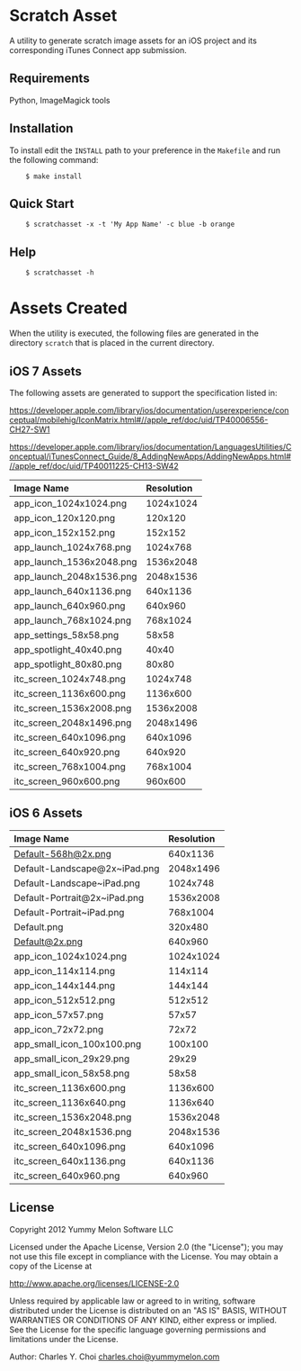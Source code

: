 # Scratch Asset

A utility to generate scratch image assets for an iOS project and its corresponding iTunes Connect app submission. 

## Requirements

Python, ImageMagick tools


## Installation

To install edit the `INSTALL` path to your preference in the `Makefile` and run the following command:

        $ make install

## Quick Start

        $ scratchasset -x -t 'My App Name' -c blue -b orange
	
## Help

        $ scratchasset -h

# Assets Created

When the utility is executed, the following files are generated in the directory `scratch` that is placed in the current directory.

## iOS 7 Assets

The following assets are generated to support the specification listed in:

<https://developer.apple.com/library/ios/documentation/userexperience/conceptual/mobilehig/IconMatrix.html#//apple_ref/doc/uid/TP40006556-CH27-SW1>

<https://developer.apple.com/library/ios/documentation/LanguagesUtilities/Conceptual/iTunesConnect_Guide/8_AddingNewApps/AddingNewApps.html#//apple_ref/doc/uid/TP40011225-CH13-SW42>

| Image Name               | Resolution |
| :--                      |        :-- |
| app_icon_1024x1024.png   |  1024x1024 |
| app_icon_120x120.png     |    120x120 |
| app_icon_152x152.png     |    152x152 |
| app_launch_1024x768.png  |   1024x768 |
| app_launch_1536x2048.png |  1536x2048 |
| app_launch_2048x1536.png |  2048x1536 |
| app_launch_640x1136.png  |   640x1136 |
| app_launch_640x960.png   |    640x960 |
| app_launch_768x1024.png  |   768x1024 |
| app_settings_58x58.png   |      58x58 |
| app_spotlight_40x40.png  |      40x40 |
| app_spotlight_80x80.png  |      80x80 |
| itc_screen_1024x748.png  |   1024x748 |
| itc_screen_1136x600.png  |   1136x600 |
| itc_screen_1536x2008.png |  1536x2008 |
| itc_screen_2048x1496.png |  2048x1496 |
| itc_screen_640x1096.png  |   640x1096 |
| itc_screen_640x920.png   |    640x920 |
| itc_screen_768x1004.png  |   768x1004 |
| itc_screen_960x600.png   |    960x600 |


## iOS 6 Assets

| Image Name                    | Resolution |
| :--                           |        :-- |
| Default-568h@2x.png           |   640x1136 |
| Default-Landscape@2x~iPad.png |  2048x1496 |
| Default-Landscape~iPad.png    |   1024x748 |
| Default-Portrait@2x~iPad.png  |  1536x2008 |
| Default-Portrait~iPad.png     |   768x1004 |
| Default.png                   |    320x480 |
| Default@2x.png                |    640x960 |
| app_icon_1024x1024.png        |  1024x1024 |
| app_icon_114x114.png          |    114x114 |
| app_icon_144x144.png          |    144x144 |
| app_icon_512x512.png          |    512x512 |
| app_icon_57x57.png            |      57x57 |
| app_icon_72x72.png            |      72x72 |
| app_small_icon_100x100.png    |    100x100 |
| app_small_icon_29x29.png      |      29x29 |
| app_small_icon_58x58.png      |      58x58 |
| itc_screen_1136x600.png       |   1136x600 |
| itc_screen_1136x640.png       |   1136x640 |
| itc_screen_1536x2048.png      |  1536x2048 |
| itc_screen_2048x1536.png      |  2048x1536 |
| itc_screen_640x1096.png       |   640x1096 |
| itc_screen_640x1136.png       |   640x1136 |
| itc_screen_640x960.png        |    640x960 |

## License

Copyright 2012 Yummy Melon Software LLC

Licensed under the Apache License, Version 2.0 (the "License");
you may not use this file except in compliance with the License.
You may obtain a copy of the License at

http://www.apache.org/licenses/LICENSE-2.0

Unless required by applicable law or agreed to in writing, software
distributed under the License is distributed on an "AS IS" BASIS,
WITHOUT WARRANTIES OR CONDITIONS OF ANY KIND, either express or implied.
See the License for the specific language governing permissions and
limitations under the License.

Author: Charles Y. Choi <charles.choi@yummymelon.com>








